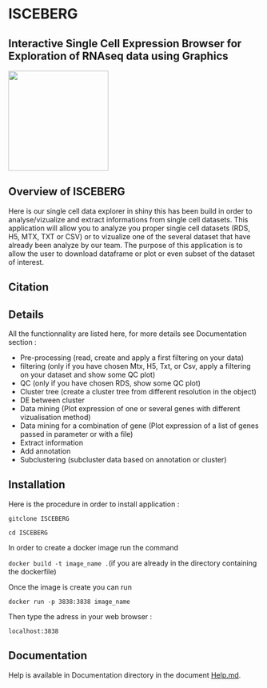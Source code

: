 # ISCEBERG
## Interactive Single Cell Expression Browser for Exploration of RNAseq data using Graphics 

<img src=application/www/iceberg.png height="200">

## Overview of ISCEBERG

Here is our single cell data explorer in shiny this has been build in order to analyse/vizualize and extract informations from single cell datasets. This application will allow you to analyze you proper single cell datasets (RDS, H5, MTX, TXT or CSV) or to vizualize one of the several dataset that have already been analyze by our team. The purpose of this application is to allow the user to download dataframe or plot or even subset of the dataset of interest.

## Citation

## Details 

All the functionnality are listed here, for more details see Documentation section :

- Pre-processing (read, create and apply a first filtering on your data)
- filtering (only if you have chosen  Mtx, H5, Txt, or Csv, apply a filtering on your dataset and show some QC plot)
- QC (only if you have chosen RDS, show some QC plot)
-  Cluster tree (create a cluster tree from different resolution in the object)
-  DE between cluster
-  Data mining (Plot expression of one or several genes with different vizualisation method)
-  Data mining for a combination of gene (Plot expression of a list of genes passed in parameter or with a file)
-  Extract information
-  Add annotation 
-  Subclustering (subcluster data based on annotation or cluster)

## Installation 

Here is the procedure in order to install application :

`gitclone ISCEBERG`

`cd ISCEBERG`

In order to create a docker image run the command

`docker build -t image_name .`(if you are already in the directory containing the dockerfile)

Once the image is create you can run

`docker run -p 3838:3838 image_name`

Then type the adress in your web browser :

`localhost:3838`

## Documentation

Help is available in Documentation directory in the document [Help.md](https://github.com/loicguille/ISCEBERG/blob/master/Documentation/Help.md). 
